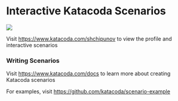 # Interactive Katacoda Scenarios

[![](http://shields.katacoda.com/katacoda/shchipunov/count.svg)](https://www.katacoda.com/shchipunov "Get your profile on Katacoda.com")

Visit https://www.katacoda.com/shchipunov to view the profile and interactive scenarios

### Writing Scenarios
Visit https://www.katacoda.com/docs to learn more about creating Katacoda scenarios

For examples, visit https://github.com/katacoda/scenario-example
